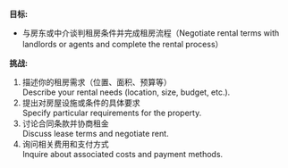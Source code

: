 **目标:**
- 与房东或中介谈判租房条件并完成租房流程（Negotiate rental terms with landlords or agents and complete the rental process）

**挑战:**
1. 描述你的租房需求（位置、面积、预算等）  
   Describe your rental needs (location, size, budget, etc.).  
2. 提出对房屋设施或条件的具体要求  
   Specify particular requirements for the property.  
3. 讨论合同条款并协商租金  
   Discuss lease terms and negotiate rent.  
4. 询问相关费用和支付方式  
   Inquire about associated costs and payment methods.  